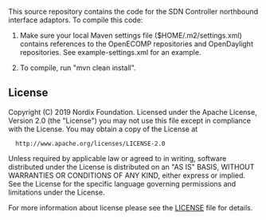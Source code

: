 This source repository contains the code for the SDN Controller northbound interface adaptors.
To compile this code:

1. Make sure your local Maven settings file ($HOME/.m2/settings.xml) contains references to the OpenECOMP repositories and OpenDaylight repositories.  See example-settings.xml for an example.

2. To compile, run "mvn clean install".

## License

Copyright (C) 2019 Nordix Foundation.
Licensed under the Apache License, Version 2.0 (the "License")
you may not use this file except in compliance with the License.
You may obtain a copy of the License at

      http://www.apache.org/licenses/LICENSE-2.0

Unless required by applicable law or agreed to in writing, software
distributed under the License is distributed on an "AS IS" BASIS,
WITHOUT WARRANTIES OR CONDITIONS OF ANY KIND, either express or implied.
See the License for the specific language governing permissions and
limitations under the License.

For more information about license please see the [LICENSE](LICENSE.txt) file for details.

